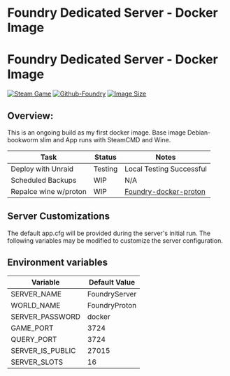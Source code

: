 # Foundry Dedicated Server - Docker Image

# Foundry Dedicated Server - Docker Image
[![Steam Game](https://img.shields.io/badge/Steam-Foundry-8A2BE2)](https://store.steampowered.com/app/983870/FOUNDRY/)
[![Github-Foundry](https://img.shields.io/badge/GitHub-Foundry-green)](https://github.com/citizenbilly/Foundry-docker-wine)
[![Image Size](https://img.shields.io/docker/image-size/citizenbilly/foundry-wine)](https://hub.docker.com/r/citizenbilly/foundry-wine/tags)


## Overview:

This is an ongoing build as my first docker image. Base image Debian-bookworm slim and App runs with SteamCMD and Wine.

| Task           | Status  | Notes |
|----------------|----------|-----|
| Deploy with Unraid   | Testing | Local Testing Successful|
| Scheduled Backups   | WIP | N/A|
| Repalce wine w/proton   |  WIP | [Foundry-docker-proton](https://github.com/citizenbilly/Foundry-docker-proton)

## Server Customizations
The default app.cfg will be provided during the server's initial run. The following variables may be modified to customize the server configuration.

## Environment variables
| Variable           | Default Value|
|----------------|---------------|
SERVER_NAME   |  FoundryServer |
WORLD_NAME    |  FoundryProton |
SERVER_PASSWORD  |  docker |
GAME_PORT  |   3724 |
QUERY_PORT  |   3724 |
SERVER_IS_PUBLIC    | 27015 |
SERVER_SLOTS  |   16 |
